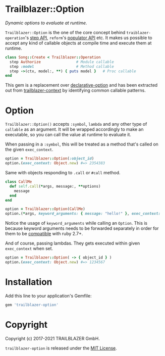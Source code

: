 # Trailblazer::Option

_Dynamic options to evaluate at runtime._

`Trailblazer::Option` is the one of the core concept behind `traiblazer-operation`'s [step API](https://trailblazer.to/2.1/docs/activity.html#activity-wiring-api), `reform`'s [populator API](https://trailblazer.to/2.1/docs/reform.html#reform-populators) etc. It makes us possible to accept any kind of callable objects at compile time and execute them at runtime.

```ruby
class Song::Create < Trailblazer::Operation
  step Authorize				# Module callable
  step :model					# Method callable
  step ->(ctx, model:, **) { puts model }	# Proc callable
end
```

This gem is a replacement over [declarative-option](https://github.com/apotonick/declarative-option) and has been extracted out from [trailblazer-context](https://github.com/trailblazer/trailblazer-context) by identifying common callable patterns.

# Option

`Trailblazer::Option()` accepts `:symbol`, `lambda` and any other type of `callable` as an argument. It will be wrapped accordingly to make an executable, so you can call the value at runtime to evaluate it.

When passing in a `:symbol`, this will be treated as a method that's called on the given `exec_context`.

```ruby
option = Trailblazer::Option(:object_id)
option.(exec_context: Object.new) #=> 2354383
```

Same with objects responding to `.call` or `#call` method.

```ruby
class CallMe
  def self.call(*args, message:, **options)
    message
  end
end

option = Trailblazer::Option(CallMe)
option.(*args, keyword_arguments: { message: "hello!" }, exec_context: nil) => "hello!"
```

Notice the usage of `keyword_arguments` while calling an `Option`. This is because keyword arguments needs to be forwarded separately in order for them to be [compatible](https://www.ruby-lang.org/en/news/2019/12/12/separation-of-positional-and-keyword-arguments-in-ruby-3-0/) with ruby 2.7+.

And of course, passing lambdas. They gets executed within given `exec_context` when set.

```ruby
option = Trailblazer::Option( -> { object_id } )
option.(exec_context: Object.new) #=> 1234567
```

# Installation

Add this line to your application's Gemfile:

```ruby
gem 'trailblazer-option'
```

# Copyright

Copyright (c) 2017-2021 TRAILBLAZER GmbH.

`trailblazer-option` is released under the [MIT License](http://www.opensource.org/licenses/MIT).
